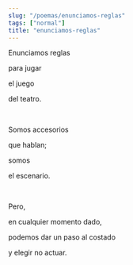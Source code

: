 ```yaml
---
slug: "/poemas/enunciamos-reglas"
tags: ["normal"]
title: "enunciamos-reglas"
---
```

Enunciamos reglas

para jugar

el juego

del teatro.

&nbsp;

Somos accesorios

que hablan;

somos

el escenario.

&nbsp;

Pero,

en cualquier momento dado,

podemos dar un paso al costado

y elegir no actuar.